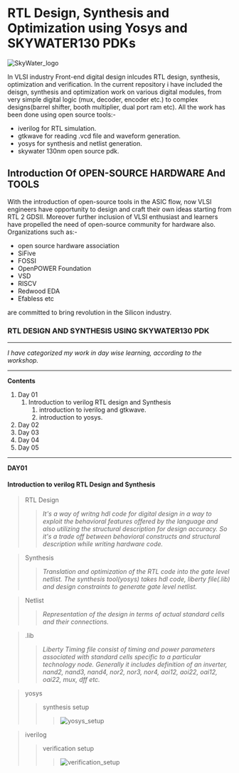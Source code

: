 # RTL Design, Synthesis and Optimization using Yosys and SKYWATER130 PDKs 
![SkyWater_logo](https://user-images.githubusercontent.com/68396186/119783113-86e96700-beea-11eb-9830-f5a102e1dbfb.png)


In VLSI industry Front-end digital design inlcudes RTL design, synthesis, optimization and verification. In the current repository i have included the deisgn, synthesis and optimization work on various digital modules, from very simple digital logic (mux, decoder, encoder etc.) to complex designs(barrel shifter, booth multiplier, dual port ram etc). All the work has been done using open source tools:-
 * iverilog for RTL simulation.
 * gtkwave for reading .vcd file and waveform generation.
 * yosys for synthesis and netlist generation.
 * skywater 130nm open source pdk.

## Introduction Of OPEN-SOURCE HARDWARE And TOOLS
With the introduction of open-source tools in the ASIC flow, now VLSI engineers have opportunity to design and craft their own ideas starting from RTL 2 GDSII. Moreover further inclusion of VLSI enthusiast and learners have propelled the need of open-source community for hardware also. Organizations such as:-
  - open source hardware association 
  - SiFive
  - FOSSI
  - OpenPOWER Foundation
  - VSD
  - RISCV
  - Redwood EDA 
  - Efabless etc

are committed to bring revolution in the Silicon industry. 

### RTL DESIGN AND SYNTHESIS USING SKYWATER130 PDK ###
- - - -
*I have categorized my work in day wise learning, according to the workshop.*
- - - -
__Contents__
  1. Day 01 
      1. Introduction to verilog RTL design and Synthesis
          1. introduction to iverilog and gtkwave.
          2. introduction to yosys.
  2. Day 02
  3. Day 03
  4. Day 04
  5. Day 05

_ _ _ _
**DAY01**
#### Introduction to verilog RTL Design and Synthesis ####

> RTL Design
>> *It's a way of writng hdl code for digital design in a way to exploit the behavioral features offered by the language and also utilizing the structural description for design accuracy. So it's a trade off between behavioral constructs and structural description while writing hardware code.*   

> Synthesis
>> *Translation and optimization of the RTL code into the gate level netlist. The synthesis tool(yosys) takes hdl code, liberty file(.lib) and design constraints to generate gate level netlist.*

> Netlist
>> *Representation of the design in terms of actual standard cells and their connections.*

> .lib
>> *Liberty Timing file consist of timing and power parameters associated with standard cells specific to a particular technology node. Generally it includes definition of an inverter, nand2, nand3, nand4, nor2, nor3, nor4, aoi12, aoi22, oai12, oai22, mux, dff etc.*

> yosys
>> synthesis setup
>>> ![yosys_setup](https://user-images.githubusercontent.com/68396186/119785659-0aa45300-beed-11eb-9854-00c44ba553fa.png)

> iverilog
>>  verification setup
>>> ![verification_setup](https://user-images.githubusercontent.com/68396186/119786028-62db5500-beed-11eb-9988-e4f5ee933a4e.png)





